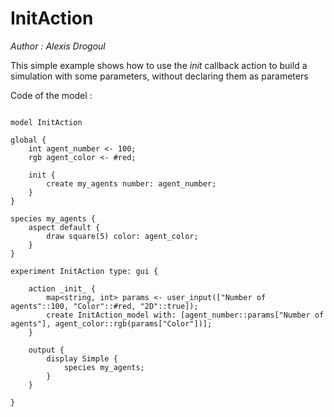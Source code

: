 [//]: # (keyword|operator_user_input)
# InitAction


_Author : Alexis Drogoul_

 This simple example shows how to use the _init_ callback action to build a simulation with some parameters, without declaring them as parameters


Code of the model : 

```

model InitAction

global {
	int agent_number <- 100;
	rgb agent_color <- #red;
	
	init {
		create my_agents number: agent_number;
	}
}

species my_agents {
	aspect default {
		draw square(5) color: agent_color;
	}
}

experiment InitAction type: gui {
	
	action _init_ {
		map<string, int> params <- user_input(["Number of agents"::100, "Color"::#red, "2D"::true]);
		create InitAction_model with: [agent_number::params["Number of agents"], agent_color::rgb(params["Color"])];
	}
	
	output {
		display Simple {
			species my_agents;
		}
	}
	
}

```
